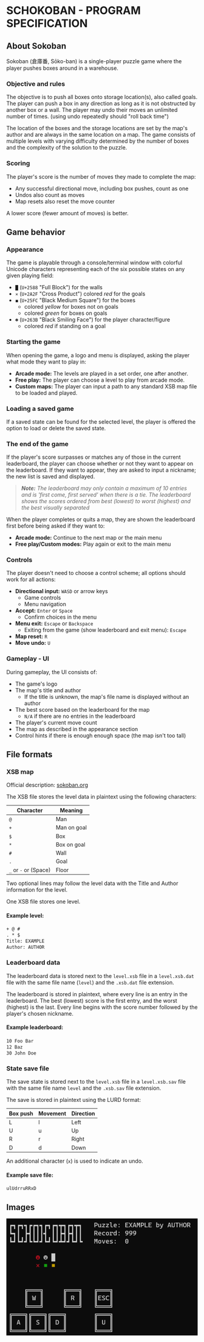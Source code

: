 # SCHOKOBAN - PROGRAM SPECIFICATION

## About Sokoban
Sokoban (倉庫番, Sōko-ban) is a single-player puzzle game where the player pushes
boxes around in a warehouse.

### Objective and rules
The objective is to push all boxes onto storage location(s), also
called goals. The player can push a box in any direction as long as it is not
obstructed by another box or a wall. The player may undo their moves an
unlimited number of times. (using undo repeatedly should "roll back time")

The location of the boxes and the storage locations are set by the map's author
and are always in the same location on a map. The game consists of multiple
levels with varying difficulty determined by the number of boxes and the
complexity of the solution to the puzzle.

### Scoring
The player's score is the number of moves they made to complete the map:
- Any successful directional move, including box pushes, count as one
- Undos also count as moves
- Map resets also reset the move counter

A lower score (fewer amount of moves) is better. 

## Game behavior

### Appearance
The game is playable through a console/terminal window with colorful Unicode
characters representing each of the six possible states on any given playing
field:

- `█` (`U+2588` "Full Block") for the walls
- `⨯` (`U+2A2F` "Cross Product") colored *red* for the goals
- `◼` (`U+25FC` "Black Medium Square") for the boxes
  - colored *yellow* for boxes not on goals
  - colored *green* for boxes on goals
- `☻` (`U+263B` "Black Smiling Face") for the player character/figure
  - colored *red* if standing on a goal

### Starting the game
When opening the game, a logo and menu is displayed, asking the player what
mode they want to play in:
- **Arcade mode:** The levels are played in a set order, one after another.
- **Free play:** The player can choose a level to play from arcade mode.
- **Custom maps:** The player can input a path to any standard XSB map file to
be loaded and played.

### Loading a saved game
If a saved state can be found for the selected level, the player is offered the
option to load or delete the saved state.

### The end of the game
If the player's score surpasses or matches any of those in the current
leaderboard, the player can choose whether or not they want to appear on the
leaderboard. If they want to appear, they are asked to input a nickname;
the new list is saved and displayed.

>***Note:** The leaderboard may only contain a maximum of 10 entries and is
'first come, first served' when there is a tie. The leaderboard shows the
scores ordered from best (lowest) to worst (highest) and the best visually
separated*

When the player completes or quits a map, they are shown the leaderboard first
before being asked if they want to:
- **Arcade mode:** Continue to the next map or the main menu
- **Free play/Custom modes:** Play again or exit to the main menu

### Controls
The player doesn't need to choose a control scheme; all options should work
for all actions:
- **Directional input:** `WASD` or arrow keys
  - Game controls
  - Menu navigation
- **Accept:** `Enter` or `Space`
  - Confirm choices in the menu
- **Menu exit:** `Escape` or `Backspace`
  - Exiting from the game (show leaderboard and exit menu): `Escape`
- **Map reset:** `R`
- **Move undo:** `U`

### Gameplay - UI
During gameplay, the UI consists of:
- The game's logo
- The map's title and author
  - If the title is unknown, the map's file name is displayed without an author
- The best score based on the leaderboard for the map 
  - `N/A` if there are no entries in the leaderboard
- The player's current move count
- The map as described in the appearance section
- Control hints if there is enough enough space (the map isn't too tall)

<div class="page"></div>

## File formats

### XSB map
Official description: [sokoban.org](http://sokoban.org/about_sokoban.php)

The XSB file stores the level data in plaintext using the following characters:

| Character               | Meaning     |
|-------------------------|-------------|
| `@`                     | Man         |
| `+`                     | Man on goal |
| `$`                     | Box         |
| `*`                     | Box on goal |
| `#`                     | Wall        |
| `.`                     | Goal        |
| `_` or `-` or (Space)   | Floor       |

Two optional lines may follow the level data with the Title and Author
information for the level. 

One XSB file stores one level.

#### Example level:
```
+ @ #
. * $ 
Title: EXAMPLE
Author: AUTHOR
```

### Leaderboard data
The leaderboard data is stored next to the `level.xsb` file in a 
`level.xsb.dat` file with the same file name (`level`) and the `.xsb.dat`
file extension. 

The leaderboard is stored in plaintext, where every line is an entry in the
leaderboard. The best (lowest) score is the first entry, and the worst
(highest) is the last. Every line begins with the score number followed by the
player's chosen nickname.

#### Example leaderboard: 
```
10 Foo Bar
12 Baz
30 John Doe
```

### State save file
The save state is stored next to the `level.xsb` file in a `level.xsb.sav` file
with the same file name `level` and the `.xsb.sav` file extension.

The save is stored in plaintext using the LURD format:

| Box push | Movement | Direction |
|----------|----------|-----------|
| L        | l        | Left      |
| U        | u        | Up        |
| R        | r        | Right     |
| D        | d        | Down      |

An additional character (`x`) is used to indicate an undo.

#### Example save file:
```
ulUdrruRRxD
```

## Images
![UI Example](spec_ui.png)
